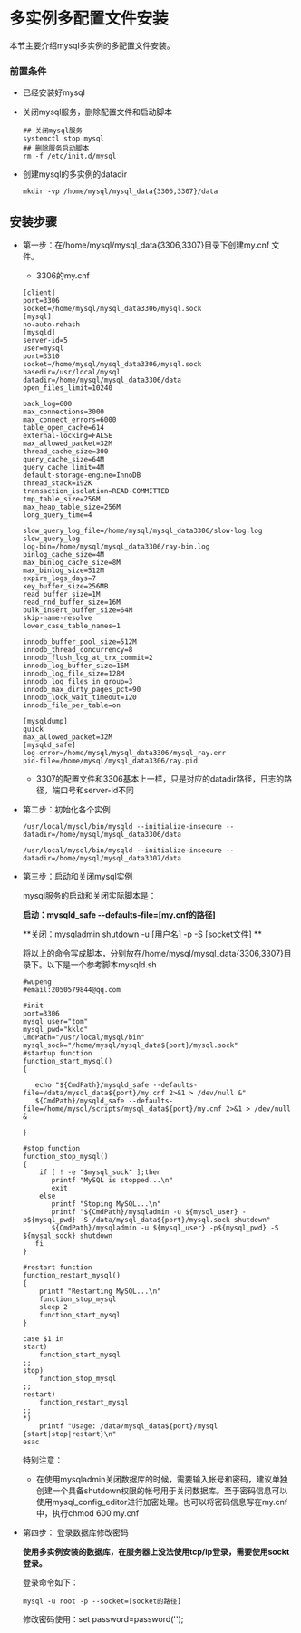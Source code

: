 # 多实例多配置文件安装

本节主要介绍mysql多实例的多配置文件安装。

### 前置条件

- 已经安装好mysql

- 关闭mysql服务，删除配置文件和启动脚本

  ```
  ## 关闭mysql服务
  systemctl stop mysql
  ## 删除服务启动脚本
  rm -f /etc/init.d/mysql
  ```

- 创建mysql的多实例的datadir

  ```
  mkdir -vp /home/mysql/mysql_data{3306,3307}/data
  ```

  

## 安装步骤

- 第一步：在/home/mysql/mysql_data{3306,3307}目录下创建my.cnf 文件。

  - 3306的my.cnf

  ```
  [client]
  port=3306
  socket=/home/mysql/mysql_data3306/mysql.sock
  [mysql]
  no-auto-rehash
  [mysqld]
  server-id=5
  user=mysql
  port=3310
  socket=/home/mysql/mysql_data3306/mysql.sock
  basedir=/usr/local/mysql
  datadir=/home/mysql/mysql_data3306/data
  open_files_limit=10240
  
  back_log=600
  max_connections=3000
  max_connect_errors=6000
  table_open_cache=614
  external-locking=FALSE
  max_allowed_packet=32M
  thread_cache_size=300
  query_cache_size=64M
  query_cache_limit=4M
  default-storage-engine=InnoDB
  thread_stack=192K
  transaction_isolation=READ-COMMITTED
  tmp_table_size=256M
  max_heap_table_size=256M
  long_query_time=4
  
  slow_query_log_file=/home/mysql/mysql_data3306/slow-log.log
  slow_query_log
  log-bin=/home/mysql/mysql_data3306/ray-bin.log
  binlog_cache_size=4M
  max_binlog_cache_size=8M
  max_binlog_size=512M
  expire_logs_days=7
  key_buffer_size=256MB
  read_buffer_size=1M
  read_rnd_buffer_size=16M
  bulk_insert_buffer_size=64M
  skip-name-resolve
  lower_case_table_names=1
  
  innodb_buffer_pool_size=512M
  innodb_thread_concurrency=8
  innodb_flush_log_at_trx_commit=2
  innodb_log_buffer_size=16M
  innodb_log_file_size=128M
  innodb_log_files_in_group=3
  innodb_max_dirty_pages_pct=90
  innodb_lock_wait_timeout=120
  innodb_file_per_table=on
  
  [mysqldump]
  quick
  max_allowed_packet=32M
  [mysqld_safe]
  log-error=/home/mysql/mysql_data3306/mysql_ray.err
  pid-file=/home/mysql/mysql_data3306/ray.pid
  ```

  - 3307的配置文件和3306基本上一样，只是对应的datadir路径，日志的路径，端口号和server-id不同

- 第二步：初始化各个实例

  ```
  /usr/local/mysql/bin/mysqld --initialize-insecure --datadir=/home/mysql/mysql_data3306/data
  
  /usr/local/mysql/bin/mysqld --initialize-insecure --datadir=/home/mysql/mysql_data3307/data
  ```

- 第三步：启动和关闭mysql实例

  mysql服务的启动和关闭实际脚本是：

  **启动：mysqld_safe --defaults-file=[my.cnf的路径]**

  **关闭：mysqladmin shutdown -u [用户名] -p -S [socket文件] **

  

  将以上的命令写成脚本，分别放在/home/mysql/mysql_data{3306,3307}目录下。以下是一个参考脚本mysqld.sh

  ```
  #wupeng
  #email:2050579844@qq.com
  
  #init
  port=3306
  mysql_user="tom"
  mysql_pwd="kkld"
  CmdPath="/usr/local/mysql/bin"
  mysql_sock="/home/mysql/mysql_data${port}/mysql.sock"
  #startup function
  function_start_mysql()
  {
      
     echo "${CmdPath}/mysqld_safe --defaults-file=/data/mysql_data${port}/my.cnf 2>&1 > /dev/null &"
     ${CmdPath}/mysqld_safe --defaults-file=/home/mysql/scripts/mysql_data${port}/my.cnf 2>&1 > /dev/null &
      
  }
  
  #stop function
  function_stop_mysql()
  {
      if [ ! -e "$mysql_sock" ];then
         printf "MySQL is stopped...\n"
         exit
      else
         printf "Stoping MySQL...\n"
         printf "${CmdPath}/mysqladmin -u ${mysql_user} -p${mysql_pwd} -S /data/mysql_data${port}/mysql.sock shutdown"
         ${CmdPath}/mysqladmin -u ${mysql_user} -p${mysql_pwd} -S ${mysql_sock} shutdown
     fi
  }
  
  #restart function
  function_restart_mysql()
  {
      printf "Restarting MySQL...\n"
      function_stop_mysql
      sleep 2
      function_start_mysql
  }
  
  case $1 in
  start)
      function_start_mysql
  ;;
  stop)
      function_stop_mysql
  ;;
  restart)
      function_restart_mysql
  ;;
  *)
      printf "Usage: /data/mysql_data${port}/mysql {start|stop|restart}\n"
  esac
  
  ```

  特别注意：

  - 在使用mysqladmin关闭数据库的时候，需要输入帐号和密码，建议单独创建一个具备shutdown权限的帐号用于关闭数据库。至于密码信息可以使用mysql_config_editor进行加密处理。也可以将密码信息写在my.cnf中，执行chmod 600 my.cnf

- 第四步： 登录数据库修改密码

  **使用多实例安装的数据库，在服务器上没法使用tcp/ip登录，需要使用sockt登录。**

  登录命令如下：

  ```
  mysql -u root -p --socket=[socket的路径]
  ```

  修改密码使用：set password=password('');